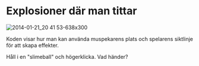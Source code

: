# Explosioner där man tittar

![2014-01-21_20 41 53-638x300](https://cloud.githubusercontent.com/assets/4598641/6439957/a7369d8c-c0d8-11e4-8420-7298200a9410.png)

Koden visar hur man kan använda muspekarens plats och spelarens siktlinje för att skapa effekter.

Håll i en "slimeball" och högerklicka. Vad händer?
